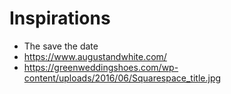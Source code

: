 # Inspirations
* The save the date
* https://www.augustandwhite.com/
* https://greenweddingshoes.com/wp-content/uploads/2016/06/Squarespace_title.jpg
